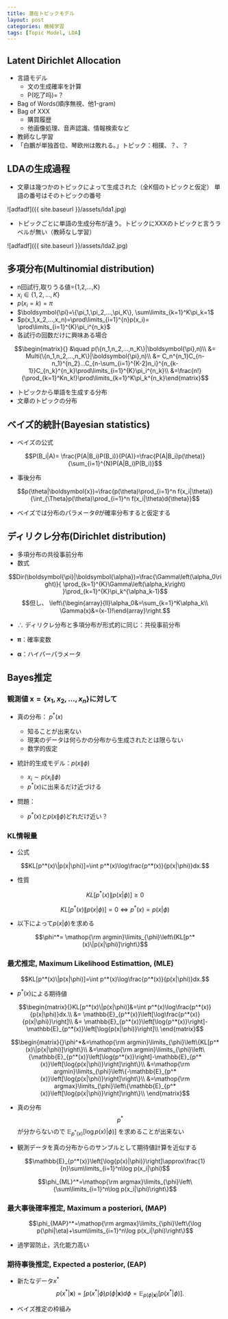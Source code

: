 ```yaml
---
title: 潜在トピックモデル
layout: post
categories: 機械学習
tags: [Topic Model, LDA]
---
```


## Latent Dirichlet Allocation

- 言語モデル
    - 文の生成確率を計算
    - P(吃了吗)=？
- Bag of Words(順序無視、他1-gram)
- Bag of XXX
    - 購買履歴
    - 他画像処理、音声認識、情報検索など
- 教師なし学習
- 「白鵬が単独首位、琴欧州は敗れる。」トピック：相撲、？、？

## LDAの生成過程

- 文章は幾つかのトピックによって生成された（全K個のトピックと仮定）
単語の番号はそのトピックの番号

![adfadf]({{ site.baseurl }}/assets/lda1.jpg)

- トピックごとに単語の生成分布が違う。トピックにXXXのトピックと言うラベルが無い（教師なし学習）

![adfadf]({{ site.baseurl }}/assets/lda2.jpg)

## 多項分布(Multinomial distribution)

- n回試行,取りうる値={1,2,...,K}
- $x_i\in\{1,2,...,K\}$
- $p(x_i=k)=\pi$
- $\boldsymbol{\pi}=\{\pi_1,\pi_2,...,\pi_K\}, \sum\limits_{k=1}^K\pi_k=1$
- $p(x_1,x_2,...,x_n)=\prod\limits_{i=1}^{n}p(x_i)= \prod\limits_{i=1}^{K}\pi_i^{n_k}$
- 各試行の回数だけに興味ある場合

$$\begin{matrix}{}
&\quad p(\{n_1,n_2,...,n_K\}|\boldsymbol{\pi},n)\\
&= Multi(\{n_1,n_2,...,n_K\}|\boldsymbol{\pi},n)\\
&= C_n^{n_1}C_{n-n_1}^{n_2}...C_{n-\sum_{i=1}^{K-2}n_i}^{n_{k-1}}C_{n_k}^{n_k}\prod\limits_{i=1}^{K}\pi_i^{n_k}\\
&=\frac{n!}{\prod_{k=1}^Kn_k!}\prod\limits_{k=1}^K\pi_k^{n_k}\end{matrix}$$

- トピックから単語を生成する分布
- 文章のトピックの分布

## ベイズ的統計(Bayesian statistics)

- ベイズの公式

$$P(B_i|A)= \frac{P(A|B_i)P(B_i)}{P(A)}=\frac{P(A|B_i)p(\theta)}{\sum_{i=1}^{N}P(A|B_i)P(B_i)}$$

- 事後分布

$$p(\theta|\boldsymbol{x})=\frac{p(\theta)\prod_{i=1}^n f(x_i|\theta)}{\int_{\Theta}p(\theta)\prod_{i=1}^n f(x_i|\theta)d{\theta}}$$

- ベイズでは分布のパラメータ$\theta$が確率分布すると仮定する

## ディリクレ分布(Dirichlet distribution)


- 多項分布の共役事前分布
- 数式

$$Dir(\boldsymbol{\pi}|\boldsymbol{\alpha})=\frac{\Gamma\left(\alpha_0\right)}{ \prod_{k=1}^{K}\Gamma\left(\alpha_k\right) }\prod_{k=1}^{K}\pi_k^{\alpha_k-1}$$
$$但し、 \left\{\begin{array}{ll}\alpha_0&=\sum_{k=1}^K\alpha_k\\
\Gamma(x)&=(x-1)!\end{array}\right.$$ 

- $\therefore$ ディリクレ分布と多項分布が形式的に同じ：共役事前分布

- $\boldsymbol{\pi}$：確率変数
- $\boldsymbol{\alpha}$：ハイパーパラメータ

## Bayes推定


### 観測値 $\boldsymbol{x}=\{x_1,x_2,...,x_n\}$に対して

- 真の分布： $p^*(x)$
    - 知ることが出来ない
    - 現実のデータは何らかの分布から生成されたとは限らない
    - 数学的仮定

- 統計的生成モデル：$p({x}\|{\phi})$

    - $x_i \sim p(x_i\|\phi)$
    - $p^*(x)$に出来るだけ近づける

- 問題：
    - $p^*(x)$と$p(x\|\phi)$どれだけ近い？

### KL情報量

- 公式

$$KL[p^*(x)\|p(x|\phi)]=\int p^*(x)\log\frac{p^*(x)}{p(x|\phi)}dx.$$

- 性質

$$KL[p^*(x)\|p(x|\phi)] \geq 0$$

$$KL[p^*(x)\|p(x|\phi)] = 0\Leftrightarrow p^*(x)=p(x|\phi)$$

- 以下によって$p(x\vert\phi)$を求める

$$\phi^*= \mathop{\rm argmin}\limits_{\phi}\left\{KL[p^*(x)\|p(x|\phi)]\right\}$$

### 最尤推定, Maximum Likelihood Estimattion, (MLE)

$$KL[p^*(x)\|p(x|\phi)]=\int p^*(x)\log\frac{p^*(x)}{p(x|\phi)}dx.$$

- $p^*(x)$による期待値

$$\begin{matrix}{}KL[p^*(x)\|p(x|\phi)]&=\int p^*(x)\log\frac{p^*(x)}{p(x|\phi)}dx.\\
&= \mathbb{E}_{p^*(x)}\left[\log\frac{p^*(x)}{p(x|\phi)}\right]\\
&= \mathbb{E}_{p^*(x)}\left[\log{p^*(x)}\right]-\mathbb{E}_{p^*(x)}\left[\log{p(x|\phi)}\right]\\
\end{matrix}$$

$$\begin{matrix}{}\phi^*&=\mathop{\rm argmin}\limits_{\phi}\left\{KL[p^*(x)\|p(x|\phi)]\right\}\\
&=\mathop{\rm argmin}\limits_{\phi}\left\{\mathbb{E}_{p^*(x)}\left[\log{p^*(x)}\right]-\mathbb{E}_{p^*(x)}\left[\log{p(x|\phi)}\right]\right\}\\
&=\mathop{\rm argmin}\limits_{\phi}\left\{-\mathbb{E}_{p^*(x)}\left[\log{p(x|\phi)}\right]\right\}\\
&=\mathop{\rm argmax}\limits_{\phi}\left\{\mathbb{E}_{p^*(x)}\left[\log{p(x|\phi)}\right]\right\}\\
\end{matrix}$$

- 真の分布
$$p^{*}$$
が分からないので
$\mathbb{E}_{p^*(x)}\left[\log{p(x)|\phi)}\right]$
を求めることが出来ない

- 観測データを真の分布からのサンプルとして期待値計算を近似する

$$\mathbb{E}_{p^*(x)}\left[\log{p(x)|\phi)}\right]\approx\frac{1}{n}\sum\limits_{i=1}^n\log p(x_i|\phi)$$

$$\phi_{ML}^*=\mathop{\rm argmax}\limits_{\phi}\left\{\sum\limits_{i=1}^n\log p(x_i|\phi)\right\}$$

### 最大事後確率推定, Maximum a posteriori, (MAP)

$$\phi_{MAP}^*=\mathop{\rm argmax}\limits_{\phi}\left\{\log p(\phi|\eta)+\sum\limits_{i=1}^n\log p(x_i|\phi)\right\}$$

- 過学習防止，汎化能力高い

### 期待事後推定, Expected a posterior, (EAP)

- 新たなデータ$x^*$
$$p(x^*|\boldsymbol{x})=\int p(x^*|\phi)p(\phi|\boldsymbol{x})d\phi= \mathbb{E}_{p(\phi|\boldsymbol{x})}\left[p(x^*|\phi)\right].$$

- ベイズ推定の枠組み


